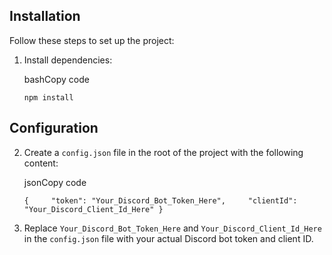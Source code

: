 Installation
------------

Follow these steps to set up the project:

1.  Install dependencies:
    
    bashCopy code
    
    `npm install`
    

Configuration
-------------

2.  Create a `config.json` file in the root of the project with the following content:
    
    jsonCopy code
    
    `{     "token": "Your_Discord_Bot_Token_Here",     "clientId": "Your_Discord_Client_Id_Here" }`
    
3.  Replace `Your_Discord_Bot_Token_Here` and `Your_Discord_Client_Id_Here` in the `config.json` file with your actual Discord bot token and client ID.